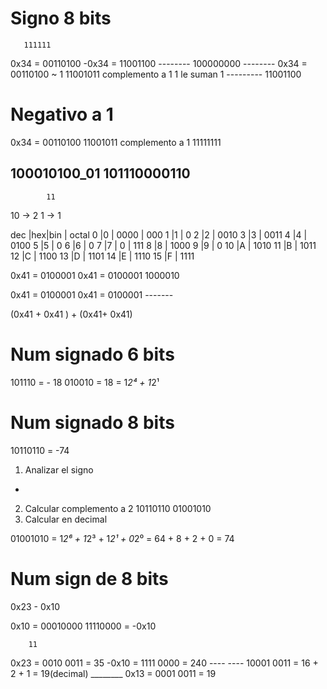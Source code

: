 # Signo 8 bits

       111111
 0x34 = 00110100
-0x34 = 11001100
        --------
       100000000
        --------
 0x34 = 00110100
~             1
        11001011 complemento a 1
               1 le suman 1
       ---------
        11001100

# Negativo a 1
 0x34 = 00110100
        11001011 complemento a 1
        11111111


  100010100_01
  101110000110
  ------------
            11
10 -> 2
 1 -> 1

dec |hex|bin   | octal
0   |0  | 0000 | 000
1   |1  | 0
2   |2  | 0010
3   |3  | 0011
4   |4  | 0100
5   |5  | 0
6   |6  | 0
7   |7  | 0    | 111
8   |8  | 1000
9   |9  | 0
10  |A  | 1010
11  |B  | 1011
12  |C  | 1100
13  |D  | 1101
14  |E  | 1110
15  |F  | 1111

0x41 = 0100001
0x41 = 0100001
       1000010

0x41 = 0100001
0x41 = 0100001
       -------

(0x41 + 0x41 ) + (0x41+ 0x41)



# Num signado 6 bits

  101110 = - 18
  010010 = 18 = 1*2⁴ + 1*2¹

# Num signado 8 bits
  10110110 = -74
1. Analizar el signo
  -
2. Calcular complemento a 2
  10110110
  01001010
3. Calcular en decimal

  01001010 = 1*2⁶ + 1*2³ + 1*2¹ + 0*2⁰
           = 64   +   8  +  2   + 0  = 74

# Num sign de 8 bits

0x23 - 0x10

0x10 = 00010000
       11110000 = -0x10

        11
 0x23 = 0010 0011 =   35
-0x10 = 1111 0000 =  240
        ---- ----
       10001 0011 = 16 + 2 + 1 = 19(decimal)
        ________
 0x13 = 0001 0011 = 19

